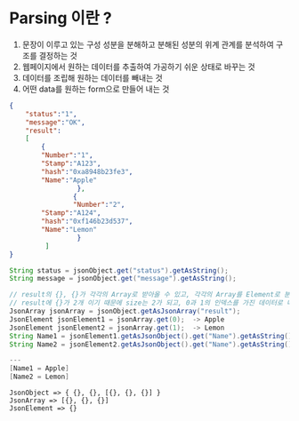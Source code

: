 # Parsing 이란 ? 
1. 문장이 이루고 있는 구성 성분을 분해하고 분해된 성분의 위계 관계를 분석하여 구조를 결정하는 것
2. 웹페이지에서 원하는 데이터를 추출하여 가공하기 쉬운 상태로 바꾸는 것
3. 데이터를 조립해 원하는 데이터를 빼내는 것
4. 어떤 data를 원하는 form으로 만들어 내는 것


```JSON
{
	"status":"1",
	"message":"OK",
	"result":
	[
		{
		"Number":"1",
		"Stamp":"A123",
		"hash":"0xa8948b23fe3",
		"Name":"Apple"
                 },
                {
                "Number":"2",
		"Stamp":"A124",
		"hash":"0xf146b23d537",
		"Name":"Lemon"
                 }
         ]
}
```

```JAVA
String status = jsonObject.get("status").getAsString();
String message = jsonObject.get("message").getAsString();

// result의 {}, {}가 각각의 Array로 받아올 수 있고, 각각의 Array를 Element로 분리가 가능하다.
// result에 {}가 2개 이기 때문에 size는 2가 되고, 0과 1의 인덱스를 가진 데이터로 나눌 수 있다.
JsonArray jsonArray = jsonObject.getAsJsonArray("result");
JsonElement jsonElement1 = jsonArray.get(0);  -> Apple
JsonElement jsonElement2 = jsonArray.get(1);  -> Lemon
String Name1 = jsonElement1.getAsJsonObject().get("Name").getAsString();
String Name2 = jsonElement2.getAsJsonObject().get("Name").getAsString();

---
[Name1 = Apple]
[Name2 = Lemon]
```

```shell
JsonObject => { {}, {}, [{}, {}, {}] }
JsonArray => [{}, {}, {}]
JsonElement => {} 
```
